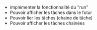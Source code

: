 * implémenter la fonctionnalité du "run"
* Pouvoir afficher les tâches dans le futur
* Pouvoir lier les tâches (chaine de tâche)
* Pouvoir afficher les tâches chainées
